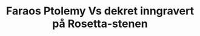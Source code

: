 ---
layout: quote
permalink: /nb/
langtag: nb
type: modern
script: Latn
langName: Norsk bokmål
englishLangName: Norwegian bokmål
title: Faraos Ptolemy Vs dekret inngravert på Rosetta-stenen
quote: Kopier av dette dekretet skal skjæres ut i hieroglyfer, demotisk, og gresk på basaltplater og plasseres i templene av første, andre og tredje orden sammen med statuen av Ptolemy, den eviglevende guden.
reference: Ptolemy Vs dekreter på Rosetta-stenen, 196 f.Kr., Det britiske museet.
imageAlt: Mynt med ansiktet til Ptolemy V
selectAriaLabel: Velg et språk
buttonRandom: Tilfeldig
direction: ltr
---